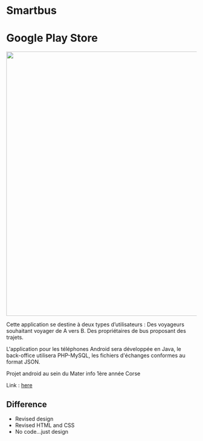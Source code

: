 # Smartbus

Google Play Store
=============

<img src="https://lh3.googleusercontent.com/A10Ygscv6z_TCTENsK3ljTAajvdeBznrkCHHCC1Ncfum-FVlThBgW9m5vmacxJ4Ao7U=h900-rw" width="700" />

Cette application se destine à deux types d’utilisateurs :
Des voyageurs souhaitant voyager de A vers B.
Des propriétaires de bus proposant des trajets.

L'application pour les téléphones Android sera développée en Java, le back-office utilisera PHP-MySQL, les fichiers d'échanges conformes au format JSON.

Projet android au sein du Mater info 1ère année Corse

Link : [here](https://play.google.com/store/apps/details?id=com.m1.lesbuteurs.smartbus&hl=fr)

Difference
-------------

* Revised design
* Revised HTML and CSS
* No code...just design
